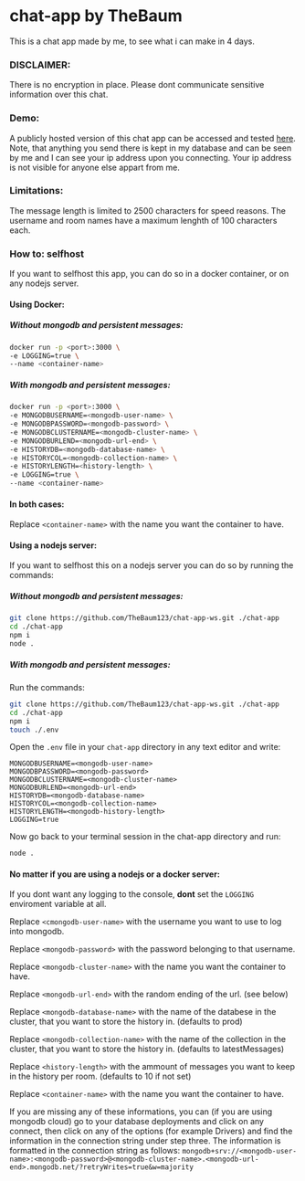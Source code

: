 # chat-app by TheBaum
This is a chat app made by me, to see what i can make in 4 days.
### DISCLAIMER:
There is no encryption in place. Please dont communicate sensitive information over this chat.
### Demo:
A publicly hosted version of this chat app can be accessed and tested [here](https://chat-app-6bnk.onrender.com/). Note, that anything you send there is kept in my database and can be seen by me and I can see your ip address upon you connecting. Your ip address is not visible for anyone else appart from me.
### Limitations:
The message length is limited to 2500 characters for speed reasons. The username and room names have a maximum lenghth of 100 characters each.
### How to: selfhost
If you want to selfhost this app, you can do so in a docker container, or on any nodejs server.

#### Using Docker:
##### Without mongodb and persistent messages:
```sh
docker run -p <port>:3000 \
-e LOGGING=true \
--name <container-name>
```

##### With mongodb and persistent messages:
```sh
docker run -p <port>:3000 \
-e MONGODBUSERNAME=<mongodb-user-name> \
-e MONGODBPASSWORD=<mongodb-password> \
-e MONGODBCLUSTERNAME=<mongodb-cluster-name> \
-e MONGODBURLEND=<mongodb-url-end> \
-e HISTORYDB=<mongodb-database-name> \
-e HISTORYCOL=<mongodb-collection-name> \
-e HISTORYLENGTH=<history-length> \
-e LOGGING=true \
--name <container-name>
```

#### In both cases:
Replace `<container-name>` with the name you want the container to have.

#### Using a nodejs server:
If you want to selfhost this on a nodejs server you can do so by running the commands:
##### Without mongodb and persistent messages:
```sh
git clone https://github.com/TheBaum123/chat-app-ws.git ./chat-app
cd ./chat-app
npm i
node .
```
##### With mongodb and persistent messages:
Run the commands:
```sh
git clone https://github.com/TheBaum123/chat-app-ws.git ./chat-app
cd ./chat-app
npm i
touch ./.env
```
Open the `.env` file in your `chat-app` directory in any text editor and write:
```
MONGODBUSERNAME=<mongodb-user-name>
MONGODBPASSWORD=<mongodb-password>
MONGODBCLUSTERNAME=<mongodb-cluster-name>
MONGODBURLEND=<mongodb-url-end>
HISTORYDB=<mongodb-database-name>
HISTORYCOL=<mongodb-collection-name>
HISTORYLENGTH=<mongodb-history-length>
LOGGING=true
```
Now go back to your terminal session in the chat-app directory and run:
```sh
node .
```
#### No matter if you are using a nodejs or a docker server:

If you dont want any logging to the console, **dont** set the `LOGGING` enviroment variable at all.

Replace `<cmongodb-user-name>` with the username you want to use to log into mongodb.

Replace `<mongodb-password>` with the password belonging to that username.

Replace `<mongodb-cluster-name>` with the name you want the container to have.

Replace `<mongodb-url-end>` with the random ending of the url. (see below)

Replace `<mongodb-database-name>` with the name of the databese in the cluster, that you want to store the history in. (defaults to prod)

Replace `<mongodb-collection-name>` with the name of the collection in the cluster, that you want to store the history in. (defaults to latestMessages)

Replace `<history-length>` with the ammount of messages you want to keep in the history per room. (defaults to 10 if not set)

Replace `<container-name>` with the name you want the container to have.

If you are missing any of these informations, you can (if you are using mongodb cloud) go to your database deployments and click on any connect, then click on any of the options (for example Drivers) and  find the information in the connection string under step three. The information is formatted in the connection string as follows:
`mongodb+srv://<mongodb-user-name>:<mongodb-password>@<mongodb-cluster-name>.<mongodb-url-end>.mongodb.net/?retryWrites=true&w=majority`